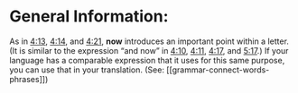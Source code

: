 # General Information:

As in [4:13](../04/13.md), [4:14](../04/14.md), and [4:21](../04/21.md), **now** introduces an important point within a letter. (It is similar to the expression “and now” in [4:10](../04/10.md), [4:11](../04/11.md), [4:17](../04/17.md), and [5:17](../05/17.md).) If your language has a comparable expression that it uses for this same purpose, you can use that in your translation. (See: [[grammar-connect-words-phrases]])